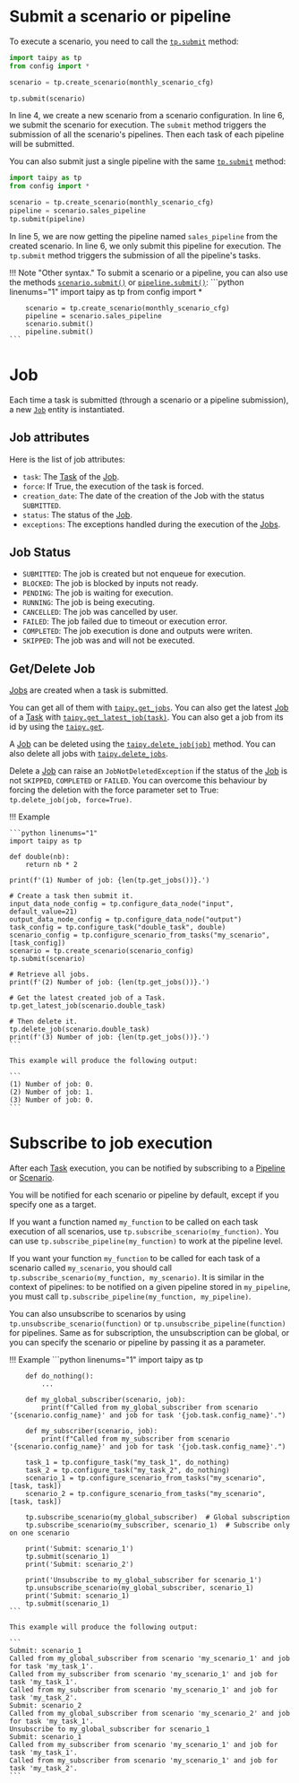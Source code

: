# Submit a scenario or pipeline

To execute a scenario, you need to call the
[`tp.submit`](../../../reference/#taipy.core.taipy.submit) method:
```python linenums="1"
import taipy as tp
from config import *

scenario = tp.create_scenario(monthly_scenario_cfg)

tp.submit(scenario)
```
In line 4, we create a new scenario from a scenario configuration. In line 6, we submit the scenario for execution.
The `submit` method triggers the submission of all the scenario's pipelines. Then each task of each pipeline will be
submitted.

You can also submit just a single pipeline with the same [`tp.submit`](../../../reference/#taipy.core.taipy.submit)
method:

```python linenums="1"
import taipy as tp
from config import *

scenario = tp.create_scenario(monthly_scenario_cfg)
pipeline = scenario.sales_pipeline
tp.submit(pipeline)
```
In line 5, we are now getting the pipeline named `sales_pipeline` from the created scenario. In line 6, we only
submit this pipeline for execution. The `tp.submit` method triggers the submission of all the pipeline's tasks.

!!! Note "Other syntax."
    To submit a scenario or a pipeline, you can also use the methods
    [`scenario.submit()`](../../../reference/#taipy.core.scenario.scenario.Scenario.submit) or
    [`pipeline.submit()`](../../../reference/#taipy.core.pipeline.pipeline.Pipeline.submit):
    ```python linenums="1"
        import taipy as tp
        from config import *

        scenario = tp.create_scenario(monthly_scenario_cfg)
        pipeline = scenario.sales_pipeline
        scenario.submit()
        pipeline.submit()
    ```

# Job

Each time a task is submitted (through a scenario or a pipeline submission), a new
[`Job`](../../../reference/#taipy.core.job.job.Job) entity is instantiated.

## Job attributes

Here is the list of job attributes:

- `task`: The [Task](../concepts/task.md) of the [Job](../concepts/job.md).
- `force`: If True, the execution of the task is forced.
- `creation_date`: The date of the creation of the Job with the status `SUBMITTED`.
- `status`: The status of the [Job](../concepts/job.md).
- `exceptions`: The exceptions handled during the execution of the [Jobs](../concepts/job.md).

## Job Status

- `SUBMITTED`: The job is created but not enqueue for execution.
- `BLOCKED`: The job is blocked by inputs not ready.
- `PENDING`: The job is waiting for execution.
- `RUNNING`: The job is being executing.
- `CANCELLED`: The job was cancelled by user.
- `FAILED`: The job failed due to timeout or execution error.
- `COMPLETED`: The job execution is done and outputs were writen.
- `SKIPPED`: The job was and will not be executed.

## Get/Delete Job

[Jobs](../concepts/job.md) are created when a task is submitted.

You can get all of them with [`taipy.get_jobs`](../../../reference/#taipy.core.get_jobs). You can also get the latest
[Job](../concepts/job.md) of a [Task](../concepts/task.md) with
[`taipy.get_latest_job(task)`](../../reference/#taipy.core.get_latest_job).
You can also get a job from its id by using the [`taipy.get`](../../../reference/#taipy.core.get).

A [Job](../concepts/job.md)  can be deleted using the
[`taipy.delete_job(job)`](../../../reference/#taipy.core.delete_job) method. You can also delete all jobs with
[`taipy.delete_jobs`](../../../reference/#taipy.core.delete_jobs).

Delete a [Job](../concepts/job.md) can raise an `JobNotDeletedException` if the status of the
[Job](../concepts/job.md) is not `SKIPPED`, `COMPLETED` or `FAILED`. You can overcome this behaviour by forcing the
deletion with the force parameter set to True: `tp.delete_job(job, force=True)`.

!!! Example

    ```python linenums="1"
    import taipy as tp

    def double(nb):
        return nb * 2

    print(f'(1) Number of job: {len(tp.get_jobs())}.')

    # Create a task then submit it.
    input_data_node_config = tp.configure_data_node("input", default_value=21)
    output_data_node_config = tp.configure_data_node("output")
    task_config = tp.configure_task("double_task", double)
    scenario_config = tp.configure_scenario_from_tasks("my_scenario", [task_config])
    scenario = tp.create_scenario(scenario_config)
    tp.submit(scenario)

    # Retrieve all jobs.
    print(f'(2) Number of job: {len(tp.get_jobs())}.')

    # Get the latest created job of a Task.
    tp.get_latest_job(scenario.double_task)

    # Then delete it.
    tp.delete_job(scenario.double_task)
    print(f'(3) Number of job: {len(tp.get_jobs())}.')
    ```

    This example will produce the following output:

    ```
    (1) Number of job: 0.
    (2) Number of job: 1.
    (3) Number of job: 0.
    ```

# Subscribe to job execution

After each [Task](../concepts/task.md) execution, you can be notified by subscribing to a
[Pipeline](../concepts/pipeline.md) or [Scenario](../concepts/scenario.md).

You will be notified for each scenario or pipeline by default, except if you specify one as a target.

If you want a function named `my_function` to be called on each task execution of all scenarios, use
`tp.subscribe_scenario(my_function)`.
You can use `tp.subscribe_pipeline(my_function)` to work at the pipeline level.

If you want your function `my_function` to be called for each task of a scenario called `my_scenario`, you should call
`tp.subscribe_scenario(my_function, my_scenario)`. It is similar in the context of pipelines: to be notified on a given
pipeline stored in `my_pipeline`, you must call `tp.subscribe_pipeline(my_function, my_pipeline)`.

You can also unsubscribe to scenarios by using `tp.unsubscribe_scenario(function)`
or `tp.unsubscribe_pipeline(function)` for pipelines. Same as for subscription, the unsubscription can be global,
or you can specify the scenario or pipeline by passing it as a parameter.

!!! Example
    ```python linenums="1"
        import taipy as tp

        def do_nothing():
            ...

        def my_global_subscriber(scenario, job):
            print(f"Called from my_global_subscriber from scenario '{scenario.config_name}' and job for task '{job.task.config_name}'.")

        def my_subscriber(scenario, job):
            print(f"Called from my_subscriber from scenario '{scenario.config_name}' and job for task '{job.task.config_name}'.")

        task_1 = tp.configure_task("my_task_1", do_nothing)
        task_2 = tp.configure_task("my_task_2", do_nothing)
        scenario_1 = tp.configure_scenario_from_tasks("my_scenario", [task, task])
        scenario_2 = tp.configure_scenario_from_tasks("my_scenario", [task, task])

        tp.subscribe_scenario(my_global_subscriber)  # Global subscription
        tp.subscribe_scenario(my_subscriber, scenario_1)  # Subscribe only on one scenario

        print('Submit: scenario_1')
        tp.submit(scenario_1)
        print('Submit: scenario_2')

        print('Unsubscribe to my_global_subscriber for scenario_1')
        tp.unsubscribe_scenario(my_global_subscriber, scenario_1)
        print('Submit: scenario_1)
        tp.submit(scenario_1)
    ```

    This example will produce the following output:

    ```
    Submit: scenario_1
    Called from my_global_subscriber from scenario 'my_scenario_1' and job for task 'my_task_1'.
    Called from my_subscriber from scenario 'my_scenario_1' and job for task 'my_task_1'.
    Called from my_subscriber from scenario 'my_scenario_1' and job for task 'my_task_2'.
    Submit: scenario_2
    Called from my_global_subscriber from scenario 'my_scenario_2' and job for task 'my_task_1'.
    Unsubscribe to my_global_subscriber for scenario_1
    Submit: scenario_1
    Called from my_subscriber from scenario 'my_scenario_1' and job for task 'my_task_1'.
    Called from my_subscriber from scenario 'my_scenario_1' and job for task 'my_task_2'.
    ```
